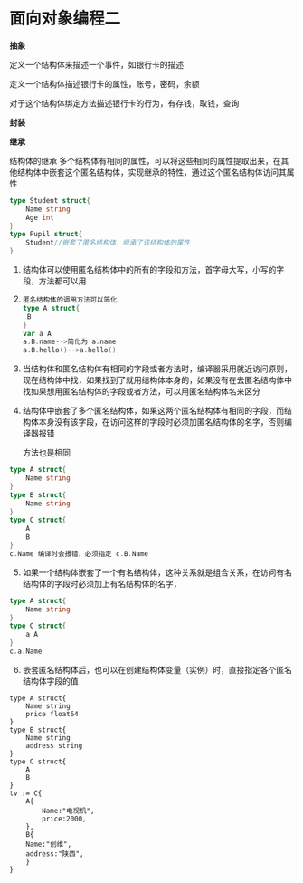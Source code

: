 # 面向对象编程二

**抽象**

定义一个结构体来描述一个事件，如银行卡的描述

定义一个结构体描述银行卡的属性，账号，密码，余额

对于这个结构体绑定方法描述银行卡的行为，有存钱，取钱，查询

**封装**



**继承**

结构体的继承  多个结构体有相同的属性，可以将这些相同的属性提取出来，在其他结构体中嵌套这个匿名结构体，实现继承的特性，通过这个匿名结构体访问其属性

```go
type Student struct{
	Name string
	Age int
}
type Pupil struct{
    Student//嵌套了匿名结构体，继承了该结构体的属性
}
```

1. 结构体可以使用匿名结构体中的所有的字段和方法，首字母大写，小写的字段，方法都可以用

2. ```go
   匿名结构体的调用方法可以简化
   type A struct{
   	B
   }
   var a A
   a.B.name-->简化为 a.name
   a.B.hello()-->a.hello()
   ```

3. 当结构体和匿名结构体有相同的字段或者方法时，编译器采用就近访问原则，现在结构体中找，如果找到了就用结构体本身的，如果没有在去匿名结构体中找如果想用匿名结构体的字段或者方法，可以用匿名结构体名来区分

4. 结构体中嵌套了多个匿名结构体，如果这两个匿名结构体有相同的字段，而结构体本身没有该字段，在访问这样的字段时必须加匿名结构体的名字，否则编译器报错

   方法也是相同

```go
type A struct{
    Name string
}
type B struct{
    Name string
}
type C struct{
    A
    B
}
c.Name 编译时会报错，必须指定 c.B.Name
```

5. 如果一个结构体嵌套了一个有名结构体，这种关系就是组合关系，在访问有名结构体的字段时必须加上有名结构体的名字，

```go
type A struct{
    Name string
}
type C struct{
    a A
}
c.a.Name
```

6. 嵌套匿名结构体后，也可以在创建结构体变量（实例）时，直接指定各个匿名结构体字段的值

```
type A struct{
    Name string
    price float64
}
type B struct{
    Name string
    address string
}
type C struct{
    A
    B
}
tv := C{
    A{
		Name:"电视机",
		price:2000,
    },
    B{
    Name:"创维",
    address:"陕西",
    }
}
```

